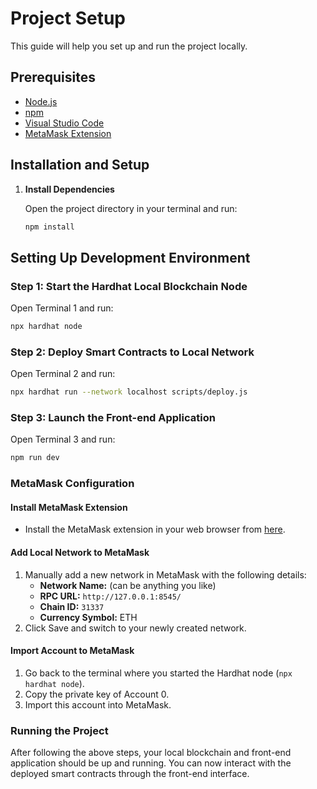 # Project Setup

This guide will help you set up and run the project locally.

## Prerequisites

- [Node.js](https://nodejs.org/)
- [npm](https://www.npmjs.com/)
- [Visual Studio Code](https://code.visualstudio.com/)
- [MetaMask Extension](https://metamask.io/)

## Installation and Setup

1. **Install Dependencies**

   Open the project directory in your terminal and run:
   ```sh
   npm install

## Setting Up Development Environment

### Step 1: Start the Hardhat Local Blockchain Node
Open Terminal 1 and run:
```bash
npx hardhat node
```

### Step 2: Deploy Smart Contracts to Local Network
Open Terminal 2 and run:
```bash
npx hardhat run --network localhost scripts/deploy.js
```

### Step 3: Launch the Front-end Application
Open Terminal 3 and run:
```bash
npm run dev
```

### MetaMask Configuration

#### Install MetaMask Extension
- Install the MetaMask extension in your web browser from [here](https://metamask.io/).

#### Add Local Network to MetaMask
1. Manually add a new network in MetaMask with the following details:
   - **Network Name:** (can be anything you like)
   - **RPC URL:** `http://127.0.0.1:8545/`
   - **Chain ID:** `31337`
   - **Currency Symbol:** ETH
2. Click Save and switch to your newly created network.

#### Import Account to MetaMask
1. Go back to the terminal where you started the Hardhat node (`npx hardhat node`).
2. Copy the private key of Account 0.
3. Import this account into MetaMask.

### Running the Project
After following the above steps, your local blockchain and front-end application should be up and running. You can now interact with the deployed smart contracts through the front-end interface.
